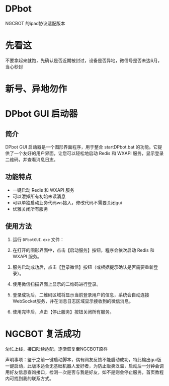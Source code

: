 # DPbot
NGCBOT 的ipad协议适配版本

# 先看这
不要拿起来就跑，先确认是否近期被封过，设备是否异地，微信号是否未达6月，当心秒封

# 新号、异地勿作

# DPbot GUI 启动器

## 简介

DPbot GUI 启动器是一个图形界面程序，用于整合 startDPbot.bat 的功能。它提供了一个友好的用户界面，让您可以轻松地启动 Redis 和 WXAPI 服务，显示登录二维码，并查看消息日志。

## 功能特点

- 一键启动 Redis 和 WXAPI 服务
- 可以泄掉所有初始未读消息
- 可以单独启动业务代码ws接入，修改代码不需要关闭gui
- 优雅关闭所有服务

## 使用方法

1. 运行 `DPbotGUI.exe` 文件：

2. 在打开的图形界面中，点击【启动服务】按钮，程序会依次启动 Redis 和 WXAPI 服务。

3. 服务启动成功后，点击【登录微信】按钮（或根据提示确认是否需要重新登录）。

4. 使用微信扫描界面上显示的二维码进行登录。

5. 登录成功后，二维码区域将显示当前登录用户的信息，系统会自动连接WebSocket服务，并在消息日志区域显示接收到的微信消息。

6. 使用完毕后，点击【停止服务】按钮关闭所有服务。

# NGCBOT 复活成功
匆忙上线，接口陆续适配，逐渐恢复至NGCBOT原样

声明事项：鉴于之前一键启动脚本，偶有网友反馈不能启动成功，特此输出gui版一键启动，此版本适合无基础机器人爱好者，为防止贩卖泛滥，启动后一分钟会调用好友信息查询接口，检测一次是否与我是好友，如不是则会停止服务，首页教程内可找到我的联系方式。